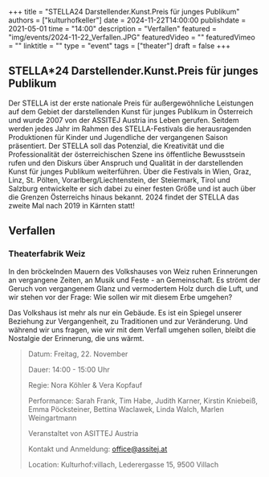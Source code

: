 +++
title = "STELLA24 Darstellender.Kunst.Preis für junges Publikum"
authors = ["kulturhofkeller"]
date = 2024-11-22T14:00:00
publishdate = 2021-05-01
time = "14:00"
description = "Verfallen"
featured = "img/events/2024-11-22_Verfallen.JPG"
featuredVideo = ""
featuredVimeo = ""
linktitle = ""
type = "event"
tags = ["theater"]
draft = false
+++

##  STELLA*24 Darstellender.Kunst.Preis für junges Publikum

Der STELLA ist der erste nationale Preis für außergewöhnliche Leistungen auf dem Gebiet der darstellenden Kunst für junges Publikum in Österreich und wurde 2007 von der ASSITEJ Austria ins Leben gerufen. Seitdem werden jedes Jahr im Rahmen des STELLA-Festivals die herausragenden Produktionen für Kinder und Jugendliche der vergangenen Saison präsentiert. Der STELLA soll das Potenzial, die Kreativität und die Professionalität der österreichischen Szene ins öffentliche Bewusstsein rufen und den Diskurs über Anspruch und Qualität in der darstellenden Kunst für junges Publikum weiterführen. Über die Festivals in Wien, Graz, Linz, St. Pölten, Vorarlberg/Liechtenstein, der Steiermark, Tirol und Salzburg entwickelte er sich dabei zu einer festen Größe und ist auch über die Grenzen Österreichs hinaus bekannt. 2024 findet der STELLA das zweite Mal nach 2019 in Kärnten statt!

## Verfallen
### Theaterfabrik Weiz

In den bröckelnden Mauern des Volkshauses von Weiz ruhen Erinnerungen an ver­gangene Zeiten, an Musik und Feste - an Gemeinschaft. Es strömt der Geruch von vergangenem Glanz und vermodertem Holz durch die Luft, und wir stehen vor der Frage: Wie sollen wir mit diesem Erbe umgehen?

Das Volkshaus ist mehr als nur ein Gebäude. Es ist ein Spiegel unserer Beziehung zur Vergangenheit, zu Traditionen und zur Veränderung. Und während wir uns fragen, wie wir mit dem Verfall umge­hen sollen, bleibt die Nostalgie der Erinnerung, die uns wärmt.


> Datum: Freitag, 22. November
>
> Dauer: 14:00 - 15:00 Uhr
>
> Regie: Nora Köhler & Vera Kopfauf
>
> Performance: Sarah Frank, Tim Habe, Judith Karner, Kirstin Kniebeiß, Emma Pöcksteiner, Bettina Waclawek, Linda Walch, Marlen Weingartmann
>
> Veranstaltet von ASITTEJ Austria
> 
> Kontakt und Anmeldung: office@assitej.at 
>
> Location: Kulturhof:villach, Lederergasse 15, 9500 Villach

